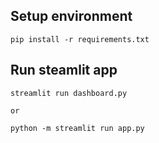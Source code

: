 

## Setup environment

```
pip install -r requirements.txt
```

## Run steamlit app

```
streamlit run dashboard.py

or

python -m streamlit run app.py
```
